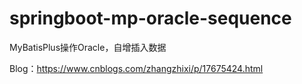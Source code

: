 # springboot-mp-oracle-sequence
MyBatisPlus操作Oracle，自增插入数据



Blog：https://www.cnblogs.com/zhangzhixi/p/17675424.html

